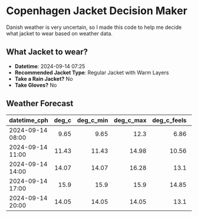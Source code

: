 
# Copenhagen Jacket Decision Maker

Danish weather is very uncertain, so I made this code to help me decide what jacket to wear based on weather data.

## What Jacket to wear?

- **Datetime**: 2024-09-14 07:25
- **Recommended Jacket Type**: Regular Jacket with Warm Layers
- **Take a Rain Jacket?** No
- **Take Gloves?** No

## Weather Forecast
| datetime_cph     |   deg_c |   deg_c_min |   deg_c_max |   deg_c_feels | weather   | wind   | rain   |
|:-----------------|--------:|------------:|------------:|--------------:|:----------|:-------|:-------|
| 2024-09-14 08:00 |    9.65 |        9.65 |       12.3  |          6.86 | Clouds    | Medium | None   |
| 2024-09-14 11:00 |   11.43 |       11.43 |       14.98 |         10.56 | Clouds    | Medium | None   |
| 2024-09-14 14:00 |   14.07 |       14.07 |       16.28 |         13.1  | Clear     | Medium | None   |
| 2024-09-14 17:00 |   15.9  |       15.9  |       15.9  |         14.85 | Clear     | Medium | None   |
| 2024-09-14 20:00 |   14.05 |       14.05 |       14.05 |         13.1  | Clear     | Medium | None   |
        